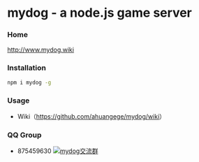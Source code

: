 mydog - a node.js game server
===========================

### Home
<http://www.mydog.wiki>

### Installation

```bash
npm i mydog -g
```

### Usage

* Wiki（<https://github.com/ahuangege/mydog/wiki>）

### QQ Group

* 875459630 [![mydog交流群](https://pub.idqqimg.com/wpa/images/group.png)](https://qm.qq.com/cgi-bin/qm/qr?k=rfNYDL2usvpfjsI6d19OZ4H5MjfmeToj&jump_from=webapi)
